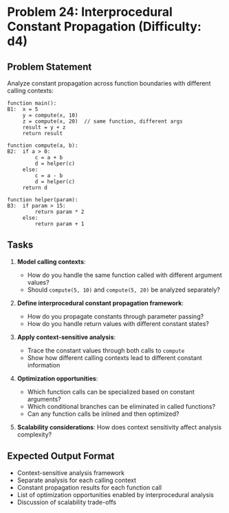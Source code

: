 # Problem 24: Interprocedural Constant Propagation (Difficulty: d4)

## Problem Statement

Analyze constant propagation across function boundaries with different calling contexts:

```
function main():
B1:  x = 5
     y = compute(x, 10)
     z = compute(x, 20)  // same function, different args
     result = y + z
     return result

function compute(a, b):
B2:  if a > 0:
         c = a + b
         d = helper(c)
     else:
         c = a - b
         d = helper(c)
     return d

function helper(param):
B3:  if param > 15:
         return param * 2
     else:
         return param + 1
```

## Tasks

1. **Model calling contexts**:
   - How do you handle the same function called with different argument values?
   - Should `compute(5, 10)` and `compute(5, 20)` be analyzed separately?

2. **Define interprocedural constant propagation framework**:
   - How do you propagate constants through parameter passing?
   - How do you handle return values with different constant states?

3. **Apply context-sensitive analysis**:
   - Trace the constant values through both calls to `compute`
   - Show how different calling contexts lead to different constant information

4. **Optimization opportunities**:
   - Which function calls can be specialized based on constant arguments?
   - Which conditional branches can be eliminated in called functions?
   - Can any function calls be inlined and then optimized?

5. **Scalability considerations**: How does context sensitivity affect analysis complexity?

## Expected Output Format

- Context-sensitive analysis framework
- Separate analysis for each calling context
- Constant propagation results for each function call
- List of optimization opportunities enabled by interprocedural analysis
- Discussion of scalability trade-offs